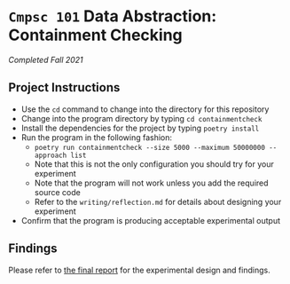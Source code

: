 # `Cmpsc 101` Data Abstraction: Containment Checking
  _Completed Fall 2021_

## Project Instructions

- Use the `cd` command to change into the directory for this repository
- Change into the program directory by typing `cd containmentcheck`
- Install the dependencies for the project by typing `poetry install`
- Run the program in the following fashion:
  - `poetry run containmentcheck --size 5000 --maximum 50000000 --approach list`
  - Note that this is not the only configuration you should try for your experiment
  - Note that the program will not work unless you add the required source code
  - Refer to the `writing/reflection.md` for details about designing your experiment
- Confirm that the program is producing acceptable experimental output

## Findings

Please refer to [the final report](./writing/reflection.md) for the experimental design and findings.
